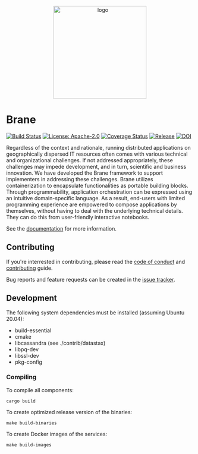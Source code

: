 <p align="center">
  <img src="https://raw.githubusercontent.com/onnovalkering/brane/master/contrib/assets/logo.png" alt="logo" width="250"/>
</p>

# Brane
[![Build Status](https://github.com/onnovalkering/brane/workflows/CI/badge.svg)](https://github.com/onnovalkering/brane/actions)
[![License: Apache-2.0](https://img.shields.io/github/license/onnovalkering/brane.svg)](https://github.com/onnovalkering/brane/blob/master/LICENSE)
[![Coverage Status](https://coveralls.io/repos/github/onnovalkering/brane/badge.svg)](https://coveralls.io/github/onnovalkering/brane)
[![Release](https://img.shields.io/github/release/onnovalkering/brane.svg)](https://github.com/onnovalkering/brane/releases/latest)
[![DOI](https://zenodo.org/badge/DOI/10.5281/zenodo.3890928.svg)](https://doi.org/10.5281/zenodo.3890928)


Regardless of the context and rationale, running distributed applications on geographically dispersed IT resources often comes with various technical and organizational challenges. If not addressed appropriately, these challenges may impede development, and in turn, scientific and business innovation. We have developed the Brane framework to support implementers in addressing these challenges. Brane utilizes containerization to encapsulate functionalities as portable building blocks. Through programmability,  application orchestration can be expressed using an intuitive domain-specific language. As a result, end-users with limited programming experience are empowered to compose applications by themselves, without having to deal with the underlying technical details. They can do this from user-friendly interactive notebooks. 

See the [documentation](https://onnovalkering.gitbook.io/brane) for more information.

## Contributing
If you're interrested in contributing, please read the [code of conduct](.github/CODE_OF_CONDUCT.md) and [contributing](.github/CONTRIBUTING.md) guide.

Bug reports and feature requests can be created in the [issue tracker](https://github.com/onnovalkering/brane/issues).

## Development
The following system dependencies must be installed (assuming Ubuntu 20.04):

- build-essential
- cmake
- libcassandra (see ./contrib/datastax)
- libpq-dev
- libssl-dev
- pkg-config

### Compiling
To compile all components:
```shell
cargo build
```

To create optimized release version of the binaries:
```shell
make build-binaries
```

To create Docker images of the services:
```shell
make build-images
```

